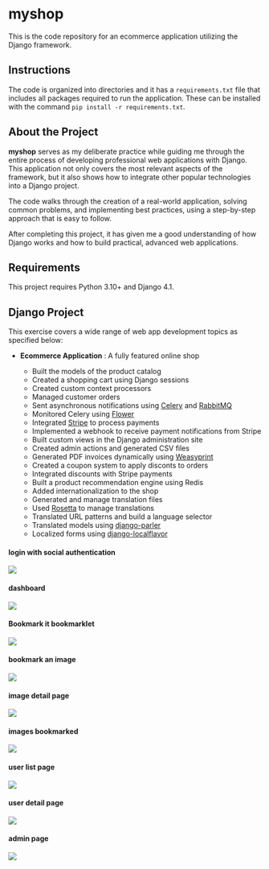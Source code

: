 # myshop

This is the code repository for an ecommerce application utilizing the Django framework.

## Instructions

The code is organized into directories and it has a `requirements.txt` file that includes all packages required to run the application. These can be installed with the command `pip install -r requirements.txt`.

## About the Project

**myshop** serves as my deliberate practice while guiding me through the entire process of developing professional web applications with Django. This application not only covers the most relevant aspects of the framework, but it also shows how to integrate other popular technologies into a Django project.

The code walks through the creation of a real-world application, solving common problems, and implementing best practices, using a step-by-step approach that is easy to follow.

After completing this project, it has given me a good understanding of how Django works and how to build practical, advanced web applications.

## Requirements

This project requires Python 3.10+ and Django 4.1.

## Django Project

This exercise covers a wide range of web app development topics as specified below:

- **Ecommerce Application** : A fully featured online shop

  - Built the models of the product catalog
  - Created a shopping cart using Django sessions
  - Created custom context processors
  - Managed customer orders
  - Sent asynchronous notifications using [Celery](https://docs.celeryq.dev/) and [RabbitMQ](https://www.rabbitmq.com/)
  - Monitored Celery using [Flower](https://github.com/mher/flower)
  - Integrated [Stripe](https://stripe.com/) to process payments
  - Implemented a webhook to receive payment notifications from Stripe
  - Built custom views in the Django administration site
  - Created admin actions and generated CSV files
  - Generated PDF invoices dynamically using [Weasyprint](https://weasyprint.org/)
  - Created a coupon system to apply disconts to orders
  - Integrated discounts with Stripe payments
  - Built a product recommendation engine using Redis
  - Added internationalization to the shop
  - Generated and manage translation files
  - Used [Rosetta](https://github.com/mbi/django-rosetta) to manage translations
  - Translated URL patterns and build a language selector
  - Translated models using [django-parler](https://github.com/django-parler/django-parler)
  - Localized forms using [django-localflavor](https://github.com/django/django-localflavor)

#### login with social authentication
![](images/screenshots/login.png)

#### dashboard
![](images/screenshots/dashboard.png)

#### Bookmark it bookmarklet
![](images/screenshots/bookmarklet.png)

#### bookmark an image
![](images/screenshots/bookmark_an_image.png)

#### image detail page
![](images/screenshots/image_detail_page.png)

#### images bookmarked
![](images/screenshots/images_bookmarked.png)

#### user list page
![](images/screenshots/people.png)

#### user detail page
![](images/screenshots/user_page.png)

#### admin page
![](images/screenshots/admin.png)
